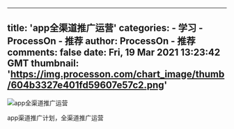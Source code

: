 
---
title: 'app全渠道推广运营'
categories: 
    - 学习
    - ProcessOn - 推荐
author: ProcessOn - 推荐
comments: false
date: Fri, 19 Mar 2021 13:23:42 GMT
thumbnail: 'https://img.processon.com/chart_image/thumb/604b3327e401fd59607e57c2.png'
---

<div>   
<img class="thumb" alt="app全渠道推广运营" src="https://img.processon.com/chart_image/thumb/604b3327e401fd59607e57c2.png" referrerpolicy="no-referrer">
<p>app渠道推广计划，全渠道推广运营</p>  
</div>
            